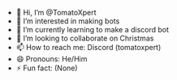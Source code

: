 - 👋 Hi, I’m @TomatoXpert
- 👀 I’m interested in making bots
- 🌱 I’m currently learning to make a discord bot
- 💞️ I’m looking to collaborate on Christmas
- 📫 How to reach me: Discord (tomatoxpert)
- 😄 Pronouns: He/Him
- ⚡ Fun fact: (None)

<!---
TomatoXpert/TomatoXpert is a ✨ special ✨ repository because its `README.md` (this file) appears on your GitHub profile.
You can click the Preview link to take a look at your changes.
--->
